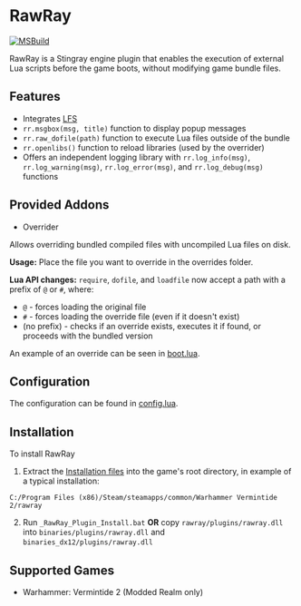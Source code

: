 # RawRay
[![MSBuild](https://github.com/thewhitegoatcb/rawray/actions/workflows/msbuild.yml/badge.svg?branch=master)](https://github.com/thewhitegoatcb/rawray/actions/workflows/msbuild.yml)

RawRay is a Stingray engine plugin that enables the execution of external Lua scripts before the game boots, without modifying game bundle files.

## Features
* Integrates [LFS](https://github.com/lunarmodules/luafilesystem)
* `rr.msgbox(msg, title)` function to display popup messages
* `rr.raw_dofile(path)` function to execute Lua files outside of the bundle
* `rr.openlibs()` function to reload libraries (used by the overrider)
* Offers an independent logging library with `rr.log_info(msg)`, `rr.log_warning(msg)`, `rr.log_error(msg)`, and `rr.log_debug(msg)` functions

## Provided Addons
* Overrider

Allows overriding bundled compiled files with uncompiled Lua files on disk.

__Usage:__ Place the file you want to override in the overrides folder.

__Lua API changes:__ `require`, `dofile`, and `loadfile` now accept a path with a prefix of `@` or `#`, where:
  * `@` - forces loading the original file
  * `#` - forces loading the override file (even if it doesn't exist)
  * (no prefix) - checks if an override exists, executes it if found, or proceeds with the bundled version

An example of an override can be seen in [boot.lua](rawray_lua/rawray/overrides/scripts/boot_init.lua).

## Configuration
The configuration can be found in [config.lua](rawray_lua/rawray/config.lua).

## Installation
To install RawRay

1. Extract the [Installation files](https://github.com/thewhitegoatcb/rawray/releases/latest) into the game's root directory, in example of a typical installation:
```
C:/Program Files (x86)/Steam/steamapps/common/Warhammer Vermintide 2/rawray
```
2. Run `_RawRay_Plugin_Install.bat` **OR** copy `rawray/plugins/rawray.dll` into `binaries/plugins/rawray.dll` and `binaries_dx12/plugins/rawray.dll`
## Supported Games
* Warhammer: Vermintide 2 (Modded Realm only)
